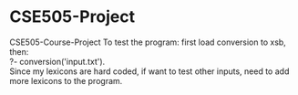 # CSE505-Project
CSE505-Course-Project
To test the program: first load conversion to xsb, then: <br/>
?- conversion('input.txt'). <br/>
Since my lexicons are hard coded, if want to test other inputs, need to add more lexicons to the program.
